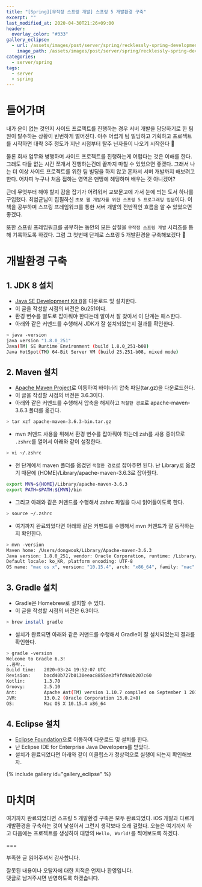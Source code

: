 ```yaml
---
title: "[Spring][무작정 스프링 개발] 스프링 5 개발환경 구축"
excerpt: ""
last_modified_at: 2020-04-30T21:26+09:00
header:
  overlay_color: "#333"
gallery_eclipse:
  - url: /assets/images/post/server/spring/recklessly-spring-development-environment-establishment/eclipse.png
    image_path: /assets/images/post/server/spring/recklessly-spring-development-environment-establishment/eclipse.png
categories:
  - server/spring
tags:
  - server
  - spring
---
```


# 들어가며

내가 운이 없는 것인지 사이드 프로젝트를 진행하는 경우 서버 개발을 담당하기로 한 팀원이 탈주하는 상황이 빈번하게 벌어진다.
아주 어렵게 팀 빌딩하고 기획하고 프로젝트를 시작하면 대략 3주 정도가 지난 시점부터 탈주 닌자들이 나오기 시작한다 🤬

물론 회사 업무와 병행하며 사이드 프로젝트를 진행하는게 어렵다는 것은 이해를 한다. 그래도 다들 없는 시간 쪼개서 진행하는건데 끝까지 마칠 수 있었으면 좋겠다.
그래서 나는 더 이상 사이드 프로젝트를 위한 팀 빌딩을 하지 않고 혼자서 서버 개발까지 해보려고 한다. 어차피 누구나 처음 접하는 영역은 맨땅에 헤딩하며 배우는 것 아니겠어?

근데 무엇부터 해야 할지 감을 잡기가 어려워서 교보문고에 가서 눈에 띄는 도서 하나를 구입했다. 최범균님이 집필하신 `초보 웹 개발자를 위한 스프링 5 프로그래밍 입문`이다.
이 책을 공부하며 스프링 프레임워크를 통한 서버 개발의 전반적인 흐름을 알 수 있었으면 좋겠다.

또한 스프링 프레임워크를 공부하는 동안의 모든 삽질을 `무작정 스프링 개발` 시리즈를 통해 기록하도록 하겠다. 그럼 그 첫번째 단계로 스프링 5 개발환경을 구축해보겠다 🚀

# 개발환경 구축

## 1. JDK 8 설치

- [Java SE Development Kit 8](https://www.oracle.com/java/technologies/javase-jdk8-downloads.html)을 다운로드 및 설치한다.
- 이 글을 작성할 시점의 버전은 8u251이다.
- 환경 변수를 별도로 잡아줘야 한다는데 알아서 잘 찾아서 이 단계는 패스한다.
- 아래와 같은 커맨드를 수행해서 JDK가 잘 설치되었는지 결과를 확인한다.
```bash
> java -version
java version "1.8.0_251"
Java(TM) SE Runtime Environment (build 1.8.0_251-b08)
Java HotSpot(TM) 64-Bit Server VM (build 25.251-b08, mixed mode)
```

## 2. Maven 설치

- [Apache Maven Project](https://maven.apache.org/download.cgi)로 이동하여 바이너리 압축 파일(tar.gz)을 다운로드한다.
- 이 글을 작성할 시점의 버전은 3.6.3이다.
- 아래와 같은 커맨드를 수행해서 압축을 해제하고 `적절한 경로`로 apache-maven-3.6.3 폴더를 옮긴다.
```bash
> tar xzf apache-maven-3.6.3-bin.tar.gz
```
- mvn 커맨드 사용을 위해서 환경 변수를 잡아줘야 하는데 zsh를 사용 중이므로 `.zshrc`를 열어서 아래와 같이 설정한다.
```bash
> vi ~/.zshrc
```
- 전 단계에서 maven 폴더를 옮겼던 `적절한 경로`로 잡아주면 된다. 난 Library로 옮겼기 때문에 {HOME}/Library/apache-maven-3.6.3로 잡아줬다.
```bash
export MVN=${HOME}/Library/apache-maven-3.6.3
export PATH=$PATH:${MVN}/bin
```
- 그리고 아래와 같은 커맨드를 수행해서 zshrc 파일을 다시 읽어들이도록 한다.
```bash
> source ~/.zshrc
```
- 여기까지 완료되었다면 아래와 같은 커맨드를 수행해서 mvn 커맨드가 잘 동작하는지 확인한다.
```bash
> mvn -version
Maven home: /Users/dongwook/Library/Apache-maven-3.6.3
Java version: 1.8.0_251, vendor: Oracle Corporation, runtime: /Library/Java/JavaVirtualMachines/jdk1.8.0_251.jdk/Contents/Home/jre
Default locale: ko_KR, platform encoding: UTF-8
OS name: "mac os x", version: "10.15.4", arch: "x86_64", family: "mac"
```

## 3. Gradle 설치

- Gradle은 Homebrew로 설치할 수 있다.
- 이 글을 작성할 시점의 버전은 6.3이다.
```bash
> brew install gradle
```
- 설치가 완료되면 아래와 같은 커맨드를 수행해서 Gradle이 잘 설치되었는지 결과를 확인한다.
```bash
> gradle -version
Welcome to Gradle 6.3!
..중략..
Build time:   2020-03-24 19:52:07 UTC
Revision:     bacd40b727b0130eeac8855ae3f9fd9a0b207c60
Kotlin:       1.3.70
Groovy:       2.5.10
Ant:          Apache Ant(TM) version 1.10.7 compiled on September 1 2019
JVM:          13.0.2 (Oracle Corporation 13.0.2+8)
OS:           Mac OS X 10.15.4 x86_64
```

## 4. Eclipse 설치

- [Eclipse Foundation](https://www.eclipse.org/downloads/)으로 이동하여 다운로드 및 설치를 한다.
- 난 Eclipse IDE for Enterprise Java Developers를 받았다.
- 설치가 완료되었다면 아래와 같이 이클립스가 정상적으로 실행이 되는지 확인해보자.

{% include gallery id="gallery_eclipse" %}

# 마치며

여기까지 완료되었다면 스프링 5 개발환경 구축은 모두 완료되었다. iOS 개발과 다르게 개발환경을 구축하는 것이 낯설어서 그런지 생각보다 오래 걸렸다.
오늘은 여기까지 하고 다음에는 프로젝트를 생성하여 대망의 `Hello, World!`를 찍어보도록 하겠다.

===

부족한 글 읽어주셔서 감사합니다.

잘못된 내용이나 오탈자에 대한 지적은 언제나 환영입니다.  
댓글로 남겨주시면 반영하도록 하겠습니다.
